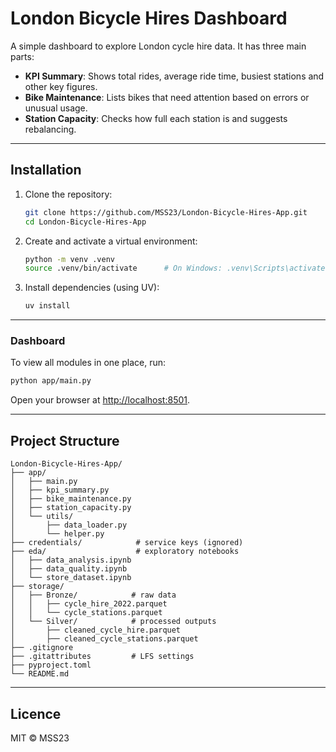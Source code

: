 # London Bicycle Hires Dashboard

A simple dashboard to explore London cycle hire data. It has three main parts:

* **KPI Summary**: Shows total rides, average ride time, busiest stations and other key figures.
* **Bike Maintenance**: Lists bikes that need attention based on errors or unusual usage.
* **Station Capacity**: Checks how full each station is and suggests rebalancing.

---

## Installation

1. Clone the repository:

   ```bash
   git clone https://github.com/MSS23/London-Bicycle-Hires-App.git
   cd London-Bicycle-Hires-App
   ```
2. Create and activate a virtual environment:

   ```bash
   python -m venv .venv
   source .venv/bin/activate      # On Windows: .venv\Scripts\activate
   ```
3. Install dependencies (using UV):

   ```bash
   uv install
   ```

---

### Dashboard

To view all modules in one place, run:

```bash
python app/main.py
```

Open your browser at [http://localhost:8501](http://localhost:8501).

---

## Project Structure

```
London-Bicycle-Hires-App/
├── app/
│   ├── main.py
│   ├── kpi_summary.py
│   ├── bike_maintenance.py
│   ├── station_capacity.py
│   └── utils/
│       ├── data_loader.py
│       └── helper.py
├── credentials/            # service keys (ignored)
├── eda/                    # exploratory notebooks
│   ├── data_analysis.ipynb
│   ├── data_quality.ipynb
│   └── store_dataset.ipynb
├── storage/
│   ├── Bronze/            # raw data
│   │   ├── cycle_hire_2022.parquet
│   │   └── cycle_stations.parquet
│   └── Silver/            # processed outputs
│       ├── cleaned_cycle_hire.parquet
│       ├── cleaned_cycle_stations.parquet
├── .gitignore
├── .gitattributes         # LFS settings
├── pyproject.toml
└── README.md
```
---

## Licence

MIT © MSS23

